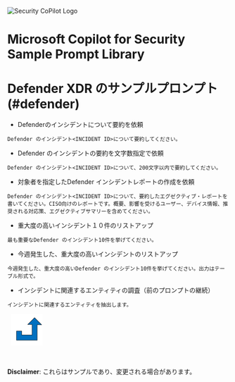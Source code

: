 ![Security CoPilot Logo](https://github.com/ninjyanaka/Copilot-For-Security/blob/main/Promptbook%20samples/ic_fluent_copilot_64_64%402x.png)
# Microsoft Copilot for Security Sample Prompt Library

# Defender XDR のサンプルプロンプト (#defender)

- Defenderのインシデントについて要約を依頼
 ```
Defender のインシデント<INCIDENT ID>について要約してください。
 ```
- Defender のインシデントの要約を文字数指定で依頼
 ```
Defender のインシデント<INCIDENT ID>について、200文字以内で要約してください。
 ```
- 対象者を指定したDefender インシデントレポートの作成を依頼
 ```
Defender のインシデント<INCIDENT ID>について、要約したエグゼクティブ・レポートを書いてください。CISO向けのレポートです。概要、影響を受けるユーザー、デバイス情報、推奨される対応策、エグゼクティブサマリーを含めてください。
 ```
- 重大度の高いインシデント１０件のリストアップ
 ```
最も重要なDefender のインシデント10件を挙げてください。
 ```
- 今週発生した、重大度の高いインシデントのリストアップ
 ```
今週発生した、重大度の高いDefender のインシデント10件を挙げてください。出力はテーブル形式で。
 ```
- インシデントに関連するエンティティの調査（前のプロンプトの継続）
 ```
インシデントに関連するエンティティを抽出します。
 ```







&nbsp;
[![alt text](../../Images/backtotop.svg)](#defender)

&nbsp;

**Disclaimer**: これらはサンプルであり、変更される場合があります。
